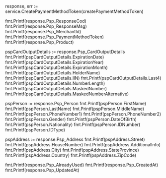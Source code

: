 response, err := service.CreatePaymentMethodToken(createPaymentMethodToken)

fmt.Printf(response.Psp_ResponseCod)
fmt.Printf(response.Psp_ResponseMsg)
fmt.Printf(response.Psp_MerchantId)
fmt.Printf(response.Psp_PaymentMethodToken)
fmt.Printf(response.Psp_Product)

pspCardOutputDetails := response.Psp_CardOutputDetails
fmt.Printf(pspCardOutputDetails.ExpirationDate)
fmt.Printf(pspCardOutputDetails.ExpirationYear)
fmt.Printf(pspCardOutputDetails.ExpirationMonth)
fmt.Printf(pspCardOutputDetails.HolderName)
fmt.Printf(pspCardOutputDetails.IIN)
fmt.Printf(pspCardOutputDetails.Last4)
fmt.Printf(pspCardOutputDetails.NumberLength)
fmt.Printf(pspCardOutputDetails.MaskedNumber)
fmt.Printf(pspCardOutputDetails.MaskedNumberAlternative)


pspPerson := response.Psp_Person
fmt.Printf(pspPerson.FirstName)
fmt.Printf(pspPerson.LastName)
fmt.Printf(pspPerson.MiddleName)
fmt.Printf(pspPerson.PhoneNumber1)
fmt.Printf(pspPerson.PhoneNumber2)
fmt.Printf(pspPerson.Gender)
fmt.Printf(pspPerson.DateOfBirth)
fmt.Printf(pspPerson.Nationality)
fmt.Printf(pspPerson.IDNumber)
fmt.Printf(pspPerson.IDType)


pspAddress := response.Psp_Address
fmt.Printf(pspAddress.Street)
fmt.Printf(pspAddress.HouseNumber)
fmt.Printf(pspAddress.AdditionalInfo)
fmt.Printf(pspAddress.City)
fmt.Printf(pspAddress.StateProvince)
fmt.Printf(pspAddress.Country)
fmt.Printf(pspAddress.ZipCode)

fmt.Printf(response.Psp_AlreadyUsed)
fmt.Printf(response.Psp_CreatedAt)
fmt.Printf(response.Psp_UpdatedAt)
